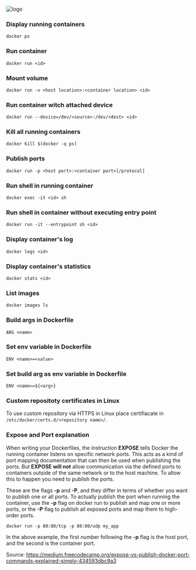 ![logo](https://upload.wikimedia.org/wikipedia/commons/7/79/Docker_%28container_engine%29_logo.png)

### Display running containers 
```
docker ps
```

### Run container
```
docker run <id>
```

### Mount volume
```
docker run -v <host location>:<container location> <id>
```

### Run container witch attached device 
```
docker run --device=/dev/<source>:/dev/<dest> <id>
```

### Kill all running containers
```
docker kill $(docker -q ps)
```

### Publish ports
```
docker run -p <host port>:<container port>[/protocol]
```

### Run shell in running container
```
docker exec -it <id> sh
```

### Run shell in container without executing entry point
```
docker run -it --entrypoint sh <id>
```

### Display container's log
```
docker logs <id>
```

### Display container's statistics
```
docker stats <id>
```

### List images
```
docker images ls
```
### Build args in Dockerfile
```
ARG <name>
```

### Set env variable in Dockerfile
```
ENV <name>=<value>
```

### Set build arg as env variable in Dockerfile
```
ENV <name>=${<arg>}
```

### Custom repositoty certificates in Linux
To use custom repository via HTTPS in Linux place certifiacate in `/etc/docker/certs.d/<repository name>/`.

### Expose and Port explanation
When writing your Dockerfiles, the instruction __EXPOSE__ tells Docker the running container listens on specific network ports. This acts as a kind of port mapping documentation that can then be used when publishing the ports.
But __EXPOSE will not__ allow communication via the defined ports to containers outside of the same network or to the host machine. To allow this to happen you need to publish the ports.

These are the flags __-p__ and __-P__, and they differ in terms of whether you want to publish one or all ports. To actually publish the port when running the container, use the __-p__ flag on docker run to publish and map one or more ports, or the __-P__ flag to publish all exposed ports and map them to high-order ports.
```
docker run -p 80:80/tcp -p 80:80/udp my_app
```
In the above example, the first number following the __-p__ flag is the host port, and the second is the container port.

Source: https://medium.freecodecamp.org/expose-vs-publish-docker-port-commands-explained-simply-434593dbc9a3